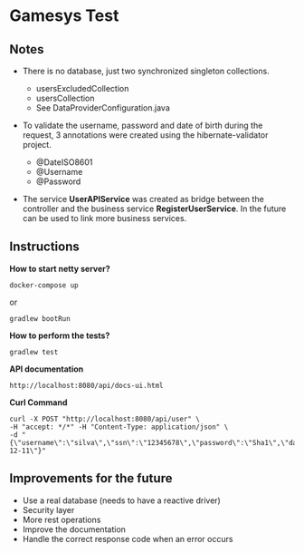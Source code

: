 # Gamesys Test

## Notes

* There is no database, just two synchronized singleton collections. 
    + usersExcludedCollection
    + usersCollection
    + See DataProviderConfiguration.java

* To validate the username, password and date of birth during the request, 3 annotations were created using the hibernate-validator project.
    + @DateISO8601
    + @Username
    + @Password 

* The service **UserAPIService** was created as bridge between the controller and the business service **RegisterUserService**.
In the future can be used to link more  business services.

## Instructions

**How to start netty server?**

```
docker-compose up
```

or

```
gradlew bootRun
```

**How to perform the tests?**

```
gradlew test
```

**API documentation**

```
http://localhost:8080/api/docs-ui.html
```

**Curl Command**

```
curl -X POST "http://localhost:8080/api/user" \
-H "accept: */*" -H "Content-Type: application/json" \
-d "{\"username\":\"silva\",\"ssn\":\"12345678\",\"password\":\"Sha1\",\"dateOfBirth\":\"1984-12-11\"}"
```

## Improvements for the future 

+ Use a real database (needs to have a reactive driver) 
+ Security layer
+ More rest operations
+ Improve the documentation
+ Handle the correct response code when an error occurs

